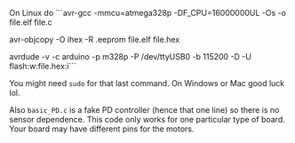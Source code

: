 On Linux do ```avr-gcc -mmcu=atmega328p -DF_CPU=16000000UL -Os -o file.elf file.c

avr-objcopy -O ihex -R .eeprom file.elf file.hex

avrdude -v -c arduino -p m328p -P /dev/ttyUSB0 -b 115200 -D -U flash:w:file.hex:i```

You might need `sudo` for that last command. On Windows or Mac good luck lol.

Also `basic_PD.c` is a fake PD controller (hence that one line) so there is no sensor dependence. This code only works for one particular type of board. Your board may have different pins for the motors.
